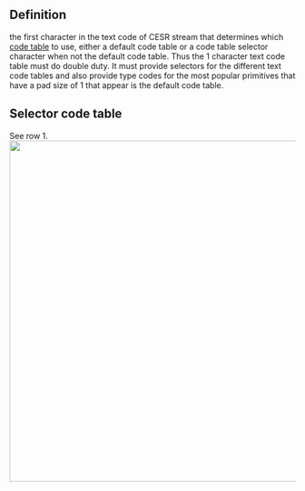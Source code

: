## Definition
the first character in the text code of CESR stream that determines which [code table](code-table) to use, either a default code table or a code table selector character when not the default code table. Thus the 1 character text code table must do double duty. It must provide selectors for the different text code tables and also provide type codes for the most popular primitives that have a pad size of 1 that appear is the default code table.

## Selector code table
See row 1.
<img src="https://hackmd.io/_uploads/H1LHEQDfj.png" width="600" />
